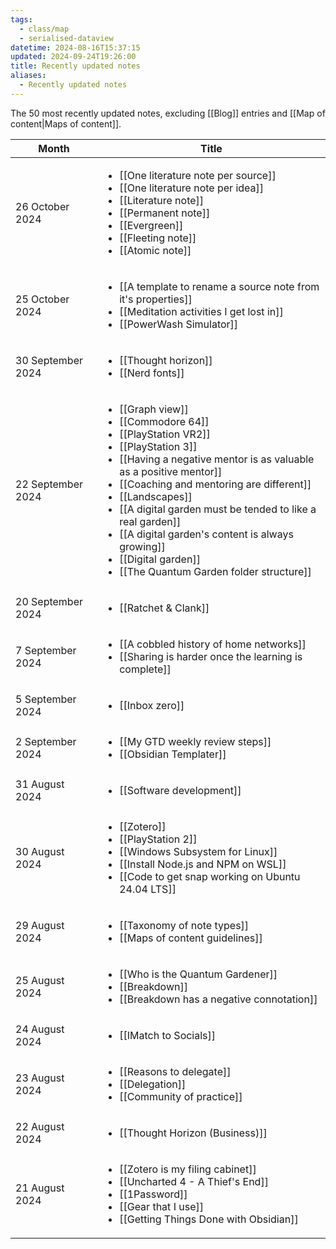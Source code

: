 ```yaml
---
tags:
  - class/map
  - serialised-dataview
datetime: 2024-08-16T15:37:15
updated: 2024-09-24T19:26:00
title: Recently updated notes
aliases:
  - Recently updated notes
---
```

The 50 most recently updated notes, excluding [[Blog]] entries and [[Map of content|Maps of content]].

<!-- QueryToSerialize: table without id row.key as Month, rows.file.link as Title from "Quartz/notes" and -#class/blog sort date(default(updated,datetime)) desc limit 50 flatten dateformat(default(updated,datetime),"yyyy-MM") as month group by dateformat(default(updated, datetime),"d MMMM y") sort default(rows.updated,rows.datetime) desc -->
<!-- SerializedQuery: table without id row.key as Month, rows.file.link as Title from "Quartz/notes" and -#class/blog sort date(default(updated,datetime)) desc limit 50 flatten dateformat(default(updated,datetime),"yyyy-MM") as month group by dateformat(default(updated, datetime),"d MMMM y") sort default(rows.updated,rows.datetime) desc -->

| Month             | Title                                                                                                                                                                                                                                                                                                                                                                                                                                                                                                                                                                                                                                                                                                                                                                                                                                                                                                                                                                                                 |
| ----------------- | ----------------------------------------------------------------------------------------------------------------------------------------------------------------------------------------------------------------------------------------------------------------------------------------------------------------------------------------------------------------------------------------------------------------------------------------------------------------------------------------------------------------------------------------------------------------------------------------------------------------------------------------------------------------------------------------------------------------------------------------------------------------------------------------------------------------------------------------------------------------------------------------------------------------------------------------------------------------------------------------------------- |
| 26 October 2024   | <ul><li>[[One literature note per source]]</li><li>[[One literature note per idea]]</li><li>[[Literature note]]</li><li>[[Permanent note]]</li><li>[[Evergreen]]</li><li>[[Fleeting note]]</li><li>[[Atomic note]]</li></ul>                                                                                                                                                                                                                                                                                                                                                                                                                                                                                                             |
| 25 October 2024   | <ul><li>[[A template to rename a source note from it's properties]]</li><li>[[Meditation activities I get lost in]]</li><li>[[PowerWash Simulator]]</li></ul>                                                                                                                                                                                                                                                                                                                                                                                                                                                                                                                                                                                                                                                                   |
| 30 September 2024 | <ul><li>[[Thought horizon]]</li><li>[[Nerd fonts]]</li></ul>                                                                                                                                                                                                                                                                                                                                                                                                                                                                                                                                                                                                                                                                                                                                                                                                                                                                           |
| 22 September 2024 | <ul><li>[[Graph view]]</li><li>[[Commodore 64]]</li><li>[[PlayStation VR2]]</li><li>[[PlayStation 3]]</li><li>[[Having a negative mentor is as valuable as a positive mentor]]</li><li>[[Coaching and mentoring are different]]</li><li>[[Landscapes]]</li><li>[[A digital garden must be tended to like a real garden]]</li><li>[[A digital garden's content is always growing]]</li><li>[[Digital garden]]</li><li>[[The Quantum Garden folder structure]]</li></ul> |
| 20 September 2024 | <ul><li>[[Ratchet & Clank]]</li></ul>                                                                                                                                                                                                                                                                                                                                                                                                                                                                                                                                                                                                                                                                                                                                                                                                                                                                                                                               |
| 7 September 2024  | <ul><li>[[A cobbled history of home networks]]</li><li>[[Sharing is harder once the learning is complete]]</li></ul>                                                                                                                                                                                                                                                                                                                                                                                                                                                                                                                                                                                                                                                                                                                                                           |
| 5 September 2024  | <ul><li>[[Inbox zero]]</li></ul>                                                                                                                                                                                                                                                                                                                                                                                                                                                                                                                                                                                                                                                                                                                                                                                                                                                                                                                                         |
| 2 September 2024  | <ul><li>[[My GTD weekly review steps]]</li><li>[[Obsidian Templater]]</li></ul>                                                                                                                                                                                                                                                                                                                                                                                                                                                                                                                                                                                                                                                                                                                                                                                                                                     |
| 31 August 2024    | <ul><li>[[Software development]]</li></ul>                                                                                                                                                                                                                                                                                                                                                                                                                                                                                                                                                                                                                                                                                                                                                                                                                                                                                                                     |
| 30 August 2024    | <ul><li>[[Zotero]]</li><li>[[PlayStation 2]]</li><li>[[Windows Subsystem for Linux]]</li><li>[[Install Node.js and NPM on WSL]]</li><li>[[Code to get snap working on Ubuntu 24.04 LTS]]</li></ul>                                                                                                                                                                                                                                                                                                                                                                                                                                                                                                                                                                             |
| 29 August 2024    | <ul><li>[[Taxonomy of note types]]</li><li>[[Maps of content guidelines]]</li></ul>                                                                                                                                                                                                                                                                                                                                                                                                                                                                                                                                                                                                                                                                                                                                                                                                                             |
| 25 August 2024    | <ul><li>[[Who is the Quantum Gardener]]</li><li>[[Breakdown]]</li><li>[[Breakdown has a negative connotation]]</li></ul>                                                                                                                                                                                                                                                                                                                                                                                                                                                                                                                                                                                                                                                                                                                                             |
| 24 August 2024    | <ul><li>[[IMatch to Socials]]</li></ul>                                                                                                                                                                                                                                                                                                                                                                                                                                                                                                                                                                                                                                                                                                                                                                                                                                                                                                                           |
| 23 August 2024    | <ul><li>[[Reasons to delegate]]</li><li>[[Delegation]]</li><li>[[Community of practice]]</li></ul>                                                                                                                                                                                                                                                                                                                                                                                                                                                                                                                                                                                                                                                                                                                                                                                         |
| 22 August 2024    | <ul><li>[[Thought Horizon (Business)]]</li></ul>                                                                                                                                                                                                                                                                                                                                                                                                                                                                                                                                                                                                                                                                                                                                                                                                                                                                                                         |
| 21 August 2024    | <ul><li>[[Zotero is my filing cabinet]]</li><li>[[Uncharted 4 - A Thief's End]]</li><li>[[1Password]]</li><li>[[Gear that I use]]</li><li>[[Getting Things Done with Obsidian]]</li></ul>                                                                                                                                                                                                                                                                                                                                                                                                                                                                                                                                                                                               |
<!-- SerializedQuery END -->

